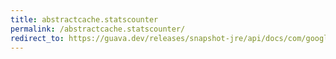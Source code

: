 ```yaml
---
title: abstractcache.statscounter
permalink: /abstractcache.statscounter/
redirect_to: https://guava.dev/releases/snapshot-jre/api/docs/com/google/common/cache/AbstractCache.StatsCounter.html
---
```

